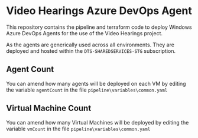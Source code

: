 # Video Hearings Azure DevOps Agent

This repository contains the pipeline and terraform code to deploy Windows Azure DevOps Agents for the use of the Video Hearings project.

As the agents are generically used across all environments. They are deployed and hosted within the `DTS-SHAREDSERVICES-STG` subscription.

## Agent Count
You can amend how many agents will be deployed on each VM by editing the variable `agentCount` in the file `pipeline\variables\common.yaml`

## Virtual Machine Count
You can amend how many Virtual Machines will be deployed by editing the variable `vmCount` in the file `pipeline\variables\common.yaml`